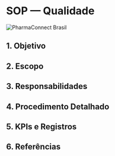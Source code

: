 # SOP — Qualidade

![PharmaConnect Brasil](/lovable-uploads/445e4223-5418-4de4-90fe-41c01a9dda35.png)

## 1. Objetivo
## 2. Escopo
## 3. Responsabilidades
## 4. Procedimento Detalhado
## 5. KPIs e Registros
## 6. Referências